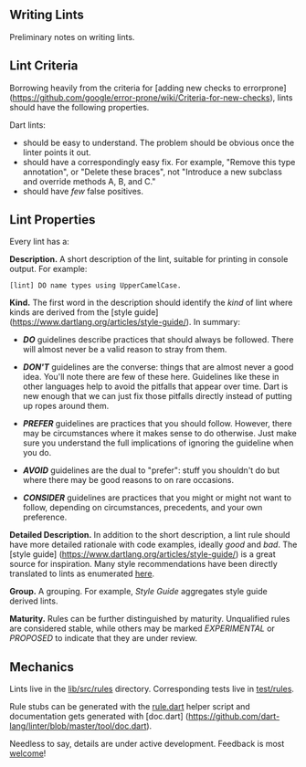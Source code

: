 ## Writing Lints

Preliminary notes on writing lints.

## Lint Criteria

Borrowing heavily from the criteria for [adding new checks to errorprone]
(https://github.com/google/error-prone/wiki/Criteria-for-new-checks), lints should have the following properties.

Dart lints:

* should be easy to understand. The problem should be obvious once the linter points it out.
* should have a correspondingly easy fix. For example, "Remove this type annotation", or "Delete these braces", not 
"Introduce a new subclass and override methods A, B, and C."
* should have *few* false positives.

## Lint Properties

Every lint has a:

**Description.** A short description of the lint, suitable for printing in console output.  For example:

```
[lint] DO name types using UpperCamelCase.
```

**Kind.** The first word in the description should identify the *kind* of lint where kinds are derived from the 
[style guide] (https://www.dartlang.org/articles/style-guide/). In summary:

 * ***DO*** guidelines describe practices that should always be followed. There will almost never be a valid reason 
to stray from them.

 * ***DON'T*** guidelines are the converse: things that are almost never a good idea. You'll note there are few of 
these here. Guidelines like these in other languages help to avoid the pitfalls that appear over time. Dart is 
new enough that we can just fix those pitfalls directly instead of putting up ropes around them.

 * ***PREFER*** guidelines are practices that you should follow. However, there may be circumstances where it makes 
sense to do otherwise. Just make sure you understand the full implications of ignoring the guideline when you do.

 * ***AVOID*** guidelines are the dual to "prefer": stuff you shouldn't do but where there may be good reasons to 
on rare occasions.

 * ***CONSIDER*** guidelines are practices that you might or might not want to follow, depending on circumstances, 
precedents, and your own preference.

**Detailed Description.** In addition to the short description, a lint rule should have more detailed rationale 
with code examples, ideally *good* and *bad*. The [style guide] (https://www.dartlang.org/articles/style-guide/) is 
a great source for inspiration.  Many style recommendations have been directly translated to lints as enumerated
[here](http://dart-lang.github.io/linter/lints/).

**Group.**  A grouping.  For example, *Style Guide* aggregates style guide derived lints.

**Maturity.** Rules can be further distinguished by maturity. Unqualified rules are considered stable, 
while others may be marked *EXPERIMENTAL* or *PROPOSED* to indicate that they are under review.

## Mechanics

Lints live in the [lib/src/rules](https://github.com/dart-lang/linter/tree/master/lib/src/rules) directory. 
Corresponding tests live in [test/rules](https://github.com/dart-lang/linter/tree/master/test/rules). 

Rule stubs can be generated with the [rule.dart](https://github.com/dart-lang/linter/blob/master/tool/rule.dart) 
helper script and documentation gets generated with [doc.dart] 
(https://github.com/dart-lang/linter/blob/master/tool/doc.dart).

Needless to say, details are under active development.  Feedback is most [welcome](https://github.com/dart-lang/linter/issues)!
